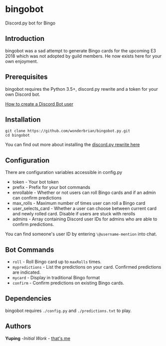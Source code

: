 # bingobot
Discord.py bot for Bingo

## Introduction
bingobot was a sad attempt to generate Bingo cards for the upcoming E3 2018 which was not adopted by guild members. He now exists here for your own enjoyment.

## Prerequisites
bingobot requires the Python 3.5+, discord.py rewrite and a token for your own Discord bot.

[How to create a Discord Bot user](https://twentysix26.github.io/Red-Docs/red_guide_bot_accounts/)

## Installation

`git clone https://github.com/wonderbrian/bingobot.py.git`  
`cd bingobot`

You can find out more about installing the [discord.py rewrite here](https://github.com/Rapptz/discord.py)

## Configuration
There are configuration variables accessible in config.py
* token - Your bot token
* prefix - Prefix for your bot commands
* enrollable - Whether or not users can roll Bingo cards and if an admin can confirm predictions
* max_rolls - Maximum number of times user can roll a Bingo card
* user_selects_card - Whether a user can choose between current card and newly rolled card. Disable if users are stuck with rerolls
* admins - Array containing Discord user IDs for admins who are able to confirm predictions.

You can find someone's user ID by entering `\@username-mention` into chat.

## Bot Commands

* `roll` - Roll Bingo card up to `maxRolls` times.
* `mypredictions` - List the predictions on your card. Confirmed predictions are indicated.
* `mycard` - Display in traditional Bingo format
* `confirm` - Confirm predictions on existing Bingo cards.

## Dependencies
bingobot requires `./config.py` and `./predictions.txt` to play.

## Authors
**Yuping** -*Initial Work* - [that's me](https://github.com/wonderbrian)
